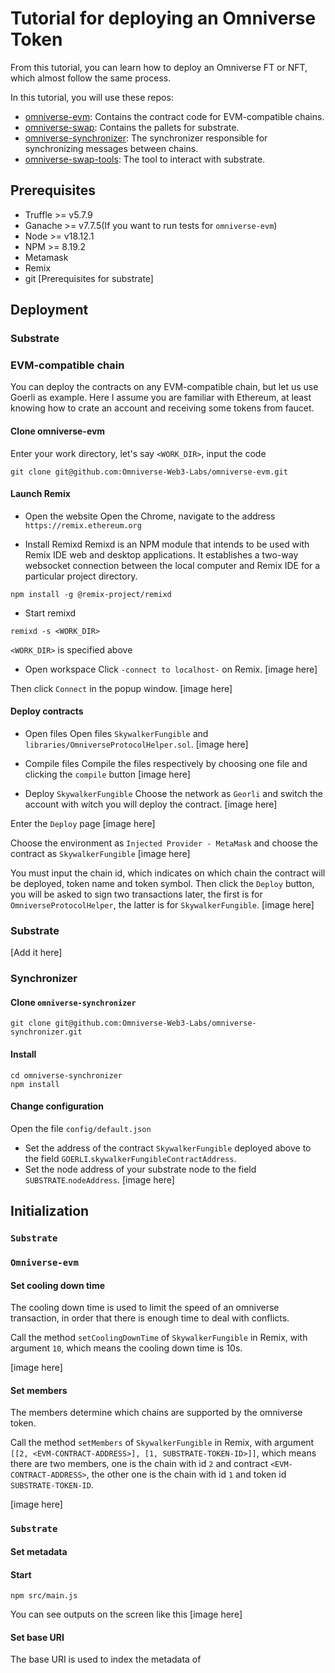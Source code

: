 # Tutorial for deploying an Omniverse Token

From this tutorial, you can learn how to deploy an Omniverse FT or NFT, which almost follow the same process. 

In this tutorial, you will use these repos:
- [omniverse-evm](https://github.com/Omniverse-Web3-Labs/omniverse-evm): Contains the contract code for EVM-compatible chains.  
- [omniverse-swap](https://github.com/Omniverse-Web3-Labs/omniverse-swap): Contains the pallets for substrate.  
- [omniverse-synchronizer](https://github.com/Omniverse-Web3-Labs/omniverse-synchronizer): The synchronizer responsible for synchronizing messages between chains.
- [omniverse-swap-tools](https://github.com/Omniverse-Web3-Labs/omniverse-swap-tools): The tool to interact with substrate.

## Prerequisites
- Truffle >= v5.7.9
- Ganache >= v7.7.5(If you want to run tests for `omniverse-evm`)
- Node >= v18.12.1
- NPM >= 8.19.2
- Metamask
- Remix
- git
[Prerequisites for substrate]

## Deployment
### Substrate

### EVM-compatible chain
You can deploy the contracts on any EVM-compatible chain, but let us use Goerli as example. Here I assume you are familiar with Ethereum, at least knowing how to crate an account and receiving some tokens from faucet.

#### Clone omniverse-evm
Enter your work directory, let's say `<WORK_DIR>`, input the code
```
git clone git@github.com:Omniverse-Web3-Labs/omniverse-evm.git
```

#### Launch Remix
- Open the website
Open the Chrome, navigate to the address `https://remix.ethereum.org`

- Install Remixd
Remixd is an NPM module that intends to be used with Remix IDE web and desktop applications. It establishes a two-way websocket connection between the local computer and Remix IDE for a particular project directory.

```
npm install -g @remix-project/remixd
```

- Start remixd
```
remixd -s <WORK_DIR>
```
`<WORK_DIR>` is specified above

- Open workspace
Click `-connect to localhost-` on Remix.
[image here]

Then click `Connect` in the popup window.
[image here]

#### Deploy contracts
- Open files
Open files `SkywalkerFungible` and `libraries/OmniverseProtocolHelper.sol`.
[image here]

- Compile files
Compile the files respectively by choosing one file and clicking the `compile` button
[image here]

- Deploy `SkywalkerFungible`
Choose the network as `Georli` and switch the account with witch you will deploy the contract.
[image here]

Enter the `Deploy` page
[image here]

Choose the environment as `Injected Provider - MetaMask` and choose the contract as `SkywalkerFungible`
[image here]

You must input the chain id, which indicates on which chain the contract will be deployed, token name and token symbol. Then click the `Deploy` button, you will be asked to sign two transactions later, the first is for `OmniverseProtocolHelper`, the latter is for `SkywalkerFungible`.
[image here]

### Substrate
[Add it here]

### Synchronizer
#### Clone `omniverse-synchronizer`
```
git clone git@github.com:Omniverse-Web3-Labs/omniverse-synchronizer.git
```

#### Install
```
cd omniverse-synchronizer
npm install
```

#### Change configuration
Open the file `config/default.json`
- Set the address of the contract `SkywalkerFungible` deployed above to the field `GOERLI`.`skywalkerFungibleContractAddress`.
- Set the node address of your substrate node to the field `SUBSTRATE`.`nodeAddress`.
[image here]

## Initialization
### `Substrate`


### `Omniverse-evm`
#### Set cooling down time
The cooling down time is used to limit the speed of an omniverse transaction, in order that there is enough time to deal with conflicts.

Call the method `setCoolingDownTime` of `SkywalkerFungible` in Remix, with argument `10`, which means the cooling down time is 10s.

[image here]

#### Set members
The members determine which chains are supported by the omniverse token.

Call the method `setMembers` of `SkywalkerFungible` in Remix, with argument `[[2, <EVM-CONTRACT-ADDRESS>], [1, SUBSTRATE-TOKEN-ID>]]`, which means there are two members, one is the chain with id `2` and contract `<EVM-CONTRACT-ADDRESS>`, the other one is the chain with id `1` and token id `SUBSTRATE-TOKEN-ID`.

[image here]

### `Substrate`
#### Set metadata

#### Start
```
npm src/main.js
```

You can see outputs on the screen like this
[image here]



#### Set base URI
The base URI is used to index the metadata of 